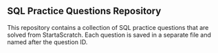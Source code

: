 ## SQL Practice Questions Repository

This repository contains a collection of SQL practice questions that are solved from StartaScratch. Each question is saved in a separate file and named after the question ID.
